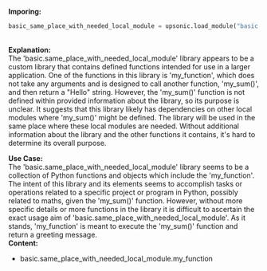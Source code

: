 <b class="custom_code_highlight_green">Imporing:</b><br>
```python
basic_same_place_with_needed_local_module = upsonic.load_module("basic.same_place_with_needed_local_module")
```
<br><b class="custom_code_highlight_green">Explanation:</b><br>The 'basic.same_place_with_needed_local_module' library appears to be a custom library that contains defined functions intended for use in a larger application. One of the functions in this library is 'my_function', which does not take any arguments and is designed to call another function, 'my_sum()', and then return a "Hello" string. However, the 'my_sum()' function is not defined within provided information about the library, so its purpose is unclear. It suggests that this library likely has dependencies on other local modules where 'my_sum()' might be defined. The library will be used in the same place where these local modules are needed. Without additional information about the library and the other functions it contains, it's hard to determine its overall purpose.

<b class="custom_code_highlight_green">Use Case:</b><br>The 'basic.same_place_with_needed_local_module' library seems to be a collection of Python functions and objects which include the 'my_function'. The intent of this library and its elements seems to accomplish tasks or operations related to a specific project or program in Python, possibly related to maths, given the 'my_sum()' function. However, without more specific details or more functions in the library it is difficult to ascertain the exact usage aim of 'basic.same_place_with_needed_local_module'. As it stands, 'my_function' is meant to execute the 'my_sum()' function and return a greeting message.
<br><b class="custom_code_highlight_green">Content:</b><br>
  - basic.same_place_with_needed_local_module.my_function
